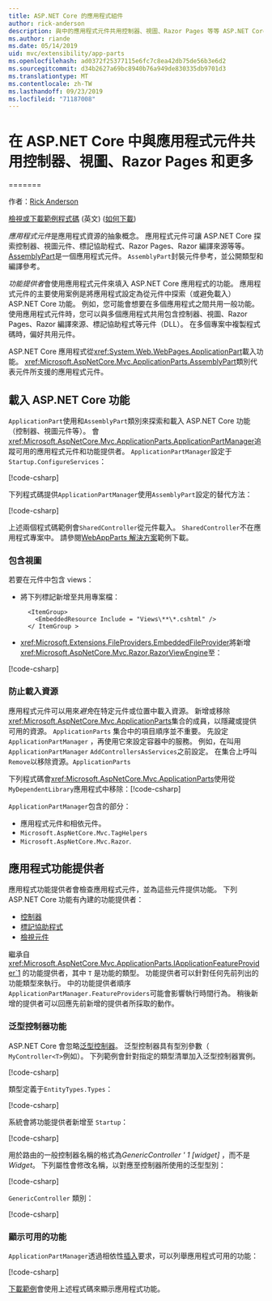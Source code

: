 ```yaml
---
title: ASP.NET Core 的應用程式組件
author: rick-anderson
description: 與中的應用程式元件共用控制器、視圖、Razor Pages 等等 ASP.NET Core
ms.author: riande
ms.date: 05/14/2019
uid: mvc/extensibility/app-parts
ms.openlocfilehash: ad0372f25377115e6fc7c8ea42db75de56b3e6d2
ms.sourcegitcommit: d34b2627a69bc8940b76a949de830335db9701d3
ms.translationtype: MT
ms.contentlocale: zh-TW
ms.lasthandoff: 09/23/2019
ms.locfileid: "71187008"
---
```

# <a name="share-controllers-views-razor-pages-and-more-with-application-parts-in-aspnet-core"></a>在 ASP.NET Core 中與應用程式元件共用控制器、視圖、Razor Pages 和更多
=======

<!-- DO NOT MAKE CHANGES BEFORE https://github.com/aspnet/AspNetCore.Docs/pull/12376 Merges -->

作者：[Rick Anderson](https://twitter.com/RickAndMSFT)

[檢視或下載範例程式碼](https://github.com/aspnet/AspNetCore.Docs/tree/master/aspnetcore/mvc/advanced/app-parts) \(英文\) ([如何下載](xref:index#how-to-download-a-sample))

*應用程式元件*是應用程式資源的抽象概念。 應用程式元件可讓 ASP.NET Core 探索控制器、視圖元件、標記協助程式、Razor Pages、Razor 編譯來源等等。 [AssemblyPart](/dotnet/api/microsoft.aspnetcore.mvc.applicationparts.assemblypart#Microsoft_AspNetCore_Mvc_ApplicationParts_AssemblyPart)是一個應用程式元件。 `AssemblyPart`封裝元件參考，並公開類型和編譯參考。

*功能提供者*會使用應用程式元件來填入 ASP.NET Core 應用程式的功能。 應用程式元件的主要使用案例是將應用程式設定為從元件中探索（或避免載入） ASP.NET Core 功能。 例如，您可能會想要在多個應用程式之間共用一般功能。 使用應用程式元件時，您可以與多個應用程式共用包含控制器、視圖、Razor Pages、Razor 編譯來源、標記協助程式等元件（DLL）。 在多個專案中複製程式碼時，偏好共用元件。

ASP.NET Core 應用程式從<xref:System.Web.WebPages.ApplicationPart>載入功能。 <xref:Microsoft.AspNetCore.Mvc.ApplicationParts.AssemblyPart>類別代表元件所支援的應用程式元件。

## <a name="load-aspnet-core-features"></a>載入 ASP.NET Core 功能

`ApplicationPart`使用和`AssemblyPart`類別來探索和載入 ASP.NET Core 功能（控制器、視圖元件等）。 會<xref:Microsoft.AspNetCore.Mvc.ApplicationParts.ApplicationPartManager>追蹤可用的應用程式元件和功能提供者。 `ApplicationPartManager`設定于`Startup.ConfigureServices`：

[!code-csharp[](./app-parts/sample1/WebAppParts/Startup.cs?name=snippet)]

下列程式碼提供`ApplicationPartManager`使用`AssemblyPart`設定的替代方法：

[!code-csharp[](./app-parts/sample1/WebAppParts/Startup2.cs?name=snippet)]

上述兩個程式碼範例會`SharedController`從元件載入。 `SharedController`不在應用程式專案中。 請參閱[WebAppParts 解決方案](https://github.com/aspnet/AspNetCore.Docs/tree/master/aspnetcore/mvc/advanced/app-parts/sample1/WebAppParts)範例下載。

### <a name="include-views"></a>包含視圖

若要在元件中包含 views：

* 將下列標記新增至共用專案檔：

  ```csproj
    <ItemGroup>
      <EmbeddedResource Include = "Views\**\*.cshtml" />
    </ ItemGroup >
  ```

* <xref:Microsoft.Extensions.FileProviders.EmbeddedFileProvider>將新增<xref:Microsoft.AspNetCore.Mvc.Razor.RazorViewEngine>至：

[!code-csharp[](./app-parts/sample1/WebAppParts/StartupViews.cs?name=snippet&highlight=3-7)]

### <a name="prevent-loading-resources"></a>防止載入資源

應用程式元件可以用來*避免*在特定元件或位置中載入資源。 新增或移除<xref:Microsoft.AspNetCore.Mvc.ApplicationParts>集合的成員，以隱藏或提供可用的資源。 `ApplicationParts` 集合中的項目順序並不重要。 先設定`ApplicationPartManager` ，再使用它來設定容器中的服務。 例如，在叫用`ApplicationPartManager` `AddControllersAsServices`之前設定。 在集合上呼叫`Remove`以移除資源。`ApplicationParts`

下列程式碼會<xref:Microsoft.AspNetCore.Mvc.ApplicationParts>使用從`MyDependentLibrary`應用程式中移除：[!code-csharp[](./app-parts/sample1/WebAppParts/StartupRm.cs?name=snippet)]

`ApplicationPartManager`包含的部分：

* 應用程式元件和相依元件。
* `Microsoft.AspNetCore.Mvc.TagHelpers`
* `Microsoft.AspNetCore.Mvc.Razor`.

## <a name="application-feature-providers"></a>應用程式功能提供者

應用程式功能提供者會檢查應用程式元件，並為這些元件提供功能。 下列 ASP.NET Core 功能有內建的功能提供者：

* [控制器](/dotnet/api/microsoft.aspnetcore.mvc.controllers.controllerfeatureprovider)
* [標記協助程式](/dotnet/api/microsoft.aspnetcore.mvc.razor.taghelpers.taghelperfeatureprovider)
* [檢視元件](/dotnet/api/microsoft.aspnetcore.mvc.viewcomponents.viewcomponentfeatureprovider)

繼承自 <xref:Microsoft.AspNetCore.Mvc.ApplicationParts.IApplicationFeatureProvider`1> 的功能提供者，其中 `T` 是功能的類型。 功能提供者可以針對任何先前列出的功能類型來執行。 中的功能提供者順序`ApplicationPartManager.FeatureProviders`可能會影響執行時間行為。 稍後新增的提供者可以回應先前新增的提供者所採取的動作。

### <a name="generic-controller-feature"></a>泛型控制器功能

ASP.NET Core 會忽略[泛型控制器](/dotnet/csharp/programming-guide/generics/generic-classes)。 泛型控制器具有型別參數（ `MyController<T>`例如）。 下列範例會針對指定的類型清單加入泛型控制器實例。

[!code-csharp[](./app-parts/sample2/AppPartsSample/GenericControllerFeatureProvider.cs?name=snippet)]

類型定義于`EntityTypes.Types`：

[!code-csharp[](./app-parts/sample2/AppPartsSample/Models/EntityTypes.cs?name=snippet)]

系統會將功能提供者新增至 `Startup`：

[!code-csharp[](./app-parts/sample2/AppPartsSample/Startup.cs?name=snippet)]

用於路由的一般控制器名稱的格式為*GenericController ' 1 [widget]* ，而不是*Widget*。 下列屬性會修改名稱，以對應至控制器所使用的泛型型別：

[!code-csharp[](./app-parts/sample2/AppPartsSample/GenericControllerNameConvention.cs)]

`GenericController` 類別：

[!code-csharp[](./app-parts/sample2/AppPartsSample/GenericController.cs)]

### <a name="display-available-features"></a>顯示可用的功能

`ApplicationPartManager`透過相依性[插入](../../fundamentals/dependency-injection.md)要求，可以列舉應用程式可用的功能：

[!code-csharp[](./app-parts/sample2/AppPartsSample/Controllers/FeaturesController.cs?highlight=16,25-27)]

[下載範例](https://github.com/aspnet/AspNetCore.Docs/tree/master/aspnetcore/mvc/advanced/app-parts/sample2)會使用上述程式碼來顯示應用程式功能。